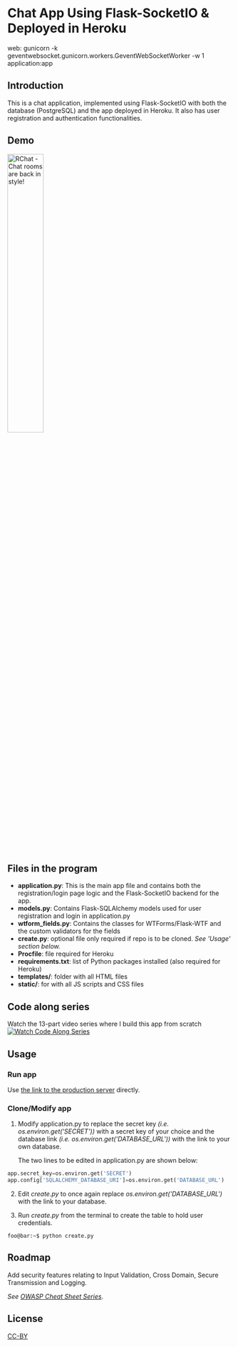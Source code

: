 # Chat App Using Flask-SocketIO & Deployed in Heroku

web: gunicorn -k geventwebsocket.gunicorn.workers.GeventWebSocketWorker -w 1 application:app

## Introduction
This is a chat application, implemented using Flask-SocketIO with both the database (PostgreSQL) and the app deployed in Heroku. It also has user registration and authentication functionalities.

## Demo
<img src="https://github.com/sandeepsudhakaran/rchat-app/blob/master/static/images/demo-on-github.gif" alt="RChat - Chat rooms are back in style!" width="40%" height="40%">

## Files in the program
- **application.py**: This is the main app file and contains both the registration/login page logic and the Flask-SocketIO backend for the app.
- **models.py**: Contains Flask-SQLAlchemy models used for user registration and login in application.py
- **wtform_fields.py**: Contains the classes for WTForms/Flask-WTF and the custom validators for the fields
- **create.py**: optional file only required if repo is to be cloned. *See 'Usage' section below.*
- **Procfile**: file required for Heroku
- **requirements.txt**: list of Python packages installed (also required for Heroku)
- **templates/**: folder with all HTML files
- **static/**: for with all JS scripts and CSS files

## Code along series
Watch the 13-part video series where I build this app from scratch
<a href="https://www.youtube.com/playlist?list=PLlLKnYbrXi_rFrzsPa0NxZayHrT52a777"><img src="https://github.com/sandeepsudhakaran/rchat-app/blob/master/static/images/rchat-playlist.png" alt="Watch Code Along Series"></a>

## Usage
### Run app
Use [the link to the production server](https://rchat-app.herokuapp.com) directly.

### Clone/Modify app
1. Modify application.py to replace the secret key *(i.e. os.environ.get('SECRET'))* with a secret key of your choice and the database link *(i.e. os.environ.get('DATABASE_URL'))* with the link to your own database.

    The two lines to be edited in application.py are shown below:
```python
app.secret_key=os.environ.get('SECRET')
app.config['SQLALCHEMY_DATABASE_URI']=os.environ.get('DATABASE_URL')
```
2. Edit *create.py* to once again replace *os.environ.get('DATABASE_URL')* with the link to your database.

3. Run *create.py* from the terminal to create the table to hold user credentials.
    
```console
foo@bar:~$ python create.py
```

## Roadmap
Add security features relating to Input Validation, Cross Domain, Secure Transmission and Logging.

*See [OWASP Cheat Sheet Series](https://www.owasp.org/index.php/OWASP_Cheat_Sheet_Series#tab=Main)*.

## License
[CC-BY](https://creativecommons.org/licenses/by/3.0/)
